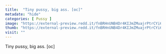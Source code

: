 ```yaml
---
title:  "Tiny pussy, big ass. [oc]"
metadate: "hide"
categories: [ Pussy ]
image: "https://external-preview.redd.it/fnBRHnUNB4Dr4KIJmZMuajrPtrCYi6W5xXYfoY5nlQ8.jpg?auto=webp&s=bba815c938a73d3f7f4b9b363e547d75b43178f3"
thumb: "https://external-preview.redd.it/fnBRHnUNB4Dr4KIJmZMuajrPtrCYi6W5xXYfoY5nlQ8.jpg?width=1080&crop=smart&auto=webp&s=b087219bc657b4c1dcd7482e7bb606bea850e836"
visit: ""
---
```

Tiny pussy, big ass. [oc]
